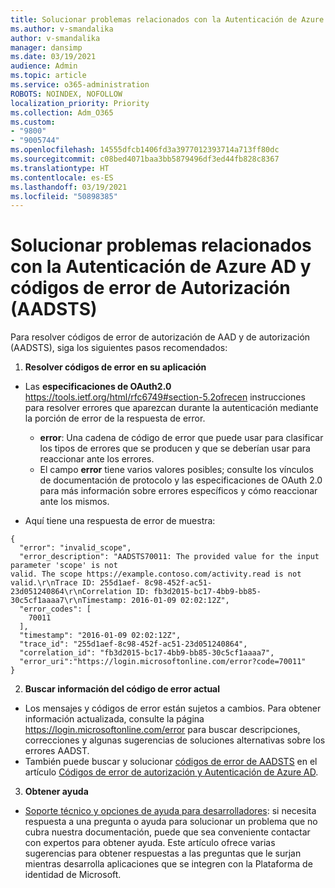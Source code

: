 ```yaml
---
title: Solucionar problemas relacionados con la Autenticación de Azure AD y códigos de error de Autorización (AADSTS)
ms.author: v-smandalika
author: v-smandalika
manager: dansimp
ms.date: 03/19/2021
audience: Admin
ms.topic: article
ms.service: o365-administration
ROBOTS: NOINDEX, NOFOLLOW
localization_priority: Priority
ms.collection: Adm_O365
ms.custom:
- "9800"
- "9005744"
ms.openlocfilehash: 14555dfcb1406fd3a3977012393714a713ff80dc
ms.sourcegitcommit: c08bed4071baa3bb5879496df3ed44fb828c8367
ms.translationtype: HT
ms.contentlocale: es-ES
ms.lasthandoff: 03/19/2021
ms.locfileid: "50898385"
---
```

# <a name="troubleshoot-azure-ad-authentication-and-authorization-aadsts-error-codes"></a>Solucionar problemas relacionados con la Autenticación de Azure AD y códigos de error de Autorización (AADSTS)

Para resolver códigos de error de autorización de AAD y de autorización (AADSTS), siga los siguientes pasos recomendados:

1. **Resolver códigos de error en su aplicación**

- Las **especificaciones de OAuth2.0** https://tools.ietf.org/html/rfc6749#section-5.2ofrecen instrucciones para resolver errores que aparezcan durante la autenticación mediante la porción de error de la respuesta de error.

    - **error**: Una cadena de código de error que puede usar para clasificar los tipos de errores que se producen y que se deberían usar para reaccionar ante los errores.
    - El campo **error** tiene varios valores posibles; consulte los vínculos de documentación de protocolo y las especificaciones de OAuth 2.0 para más información sobre errores específicos y cómo reaccionar ante los mismos.

- Aquí tiene una respuesta de error de muestra:
```
{
  "error": "invalid_scope",
  "error_description": "AADSTS70011: The provided value for the input parameter 'scope' is not 
valid. The scope https://example.contoso.com/activity.read is not valid.\r\nTrace ID: 255d1aef- 8c98-452f-ac51-23d051240864\r\nCorrelation ID: fb3d2015-bc17-4bb9-bb85-30c5cf1aaaa7\r\nTimestamp: 2016-01-09 02:02:12Z",
  "error_codes": [
    70011
  ],
  "timestamp": "2016-01-09 02:02:12Z",
  "trace_id": "255d1aef-8c98-452f-ac51-23d051240864",
  "correlation_id": "fb3d2015-bc17-4bb9-bb85-30c5cf1aaaa7", 
  "error_uri":"https://login.microsoftonline.com/error?code=70011"
}
```
2. **Buscar información del código de error actual**

- Los mensajes y códigos de error están sujetos a cambios. Para obtener información actualizada, consulte la página https://login.microsoftonline.com/error para buscar descripciones, correcciones y algunas sugerencias de soluciones alternativas sobre los errores AADST.
- También puede buscar y solucionar [códigos de error de AADSTS](https://docs.microsoft.com/azure/active-directory/develop/reference-aadsts-error-codes#aadsts-error-codes) en el artículo [Códigos de error de autorización y Autenticación de Azure AD](https://docs.microsoft.com/azure/active-directory/develop/reference-aadsts-error-codes#handling-error-codes-in-your-application).

3. **Obtener ayuda**

- [Soporte técnico y opciones de ayuda para desarrolladores](https://docs.microsoft.com/azure/active-directory/develop/developer-support-help-options): si necesita respuesta a una pregunta o ayuda para solucionar un problema que no cubra nuestra documentación, puede que sea conveniente contactar con expertos para obtener ayuda. Este artículo ofrece varias sugerencias para obtener respuestas a las preguntas que le surjan mientras desarrolla aplicaciones que se integren con la Plataforma de identidad de Microsoft.








